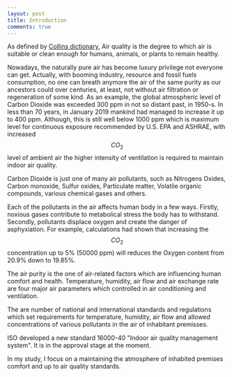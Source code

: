 ```yaml
---
layout: post
title: Introduction
comments: true
---
```


As defined by [Collins dictionary](https://www.collinsdictionary.com/dictionary/english/air-quality), Air quality is the degree to which air is suitable or clean enough for humans, animals, or plants to remain healthy.  

Nowadays, the naturally pure air has become luxury privilege not everyone can get. Actually, with booming industry, resource and fossil fuels consumption, no one can breath anymore the air of the same purity as our ancestors could over centuries, at least, not without air filtration or regeneration of some kind. As an example, the global atmospheric level of Carbon Dioxide was exceeded 300 ppm in not so distant past, in 1950-s. In less than 70 years, in January 2019 mankind had managed to increase it up to 400 ppm. Although, this is still well below 1000 ppm which is maximum level for continuous exposure recommended by U.S. EPA and ASHRAE, with increased $$CO_2$$ level of ambient air the higher intensity of ventilation is required to maintain indoor air quality.  

Carbon Dioxide is just one of many air pollutants, such as Nitrogens Oxides, Carbon monoxide, Sulfur oxides, Particulate matter, Volatile organic compounds, various chemical gases and others.  

Each of the pollutants in the air affects human body in a few ways. Firstly, noxious gases contribute to metabolical stress the body has to withstand. Secondly, pollutants displace oxygen and create the danger of asphyxiation. For example, calculations had shown that increasing the $$CO_2$$ concentration up to 5% (50000 ppm) will reduces the Oxygen content from 20.9% down to 19.85%.

The air purity is the one of air-related factors which are influencing human comfort and health. Temperature, humidity, air flow and air exchange rate are four major air parameters which controlled in air conditioning and ventilation.

The are number of national and international standards and regulations which set requirements for temperature, humidity, air flow and allowed concentrations of various pollutants in the air of inhabitant premisses.

ISO developed a new standard 16000-40 "Indoor air quality management system". It is in the approval stage at the moment.

In my study, I focus on a maintaining the atmosphere of inhabited premises comfort and up to air quality standards.
